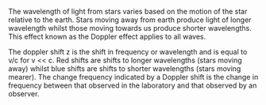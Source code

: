 The wavelength of light from stars varies based on the motion of the star relative to the earth. Stars moving away from earth produce light of longer wavelength whilst those moving towards us produce shorter wavelengths. This effect known as the Doppler effect applies to all waves.

The doppler shift z is the shift in frequency or wavelength and is equal to v/c for v << c. Red shifts are shifts to longer wavelengths (stars moving away) whilst blue shifts are shifts to shorter wavelengths (stars moving mearer). The change frequency indicated by a Doppler shift is the change in frequency between that observed in the laboratory and that observed by an observer.